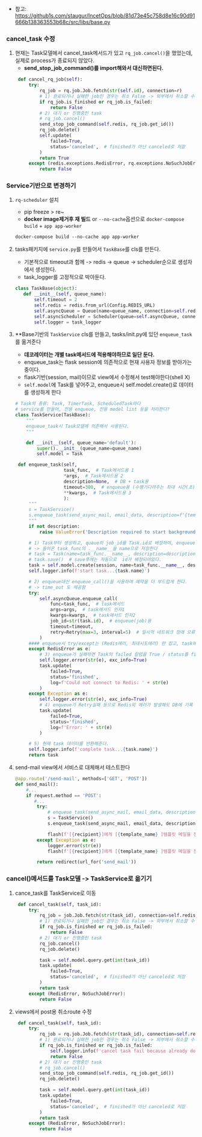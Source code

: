 - 참고: https://github1s.com/staugur/IncetOps/blob/81d73e45c758d8e16c90d91666b138363553b68c/src/libs/base.py

### cancel_task 수정
1. 현재는 Task모델에서 cancel_task메서드가 있고 `rq_job.cancel()`을 했었는데, 실제로 process가 종료되지 않았다.
   - **send_stop_job_command()를 import해와서 대신하면된다.**
   ```python
    def cancel_rq_job(self):
        try:
            rq_job = rq.job.Job.fetch(str(self.id), connection=r)
            # 1) 완료되거나 실패한 job인 경우는 취소 False -> 외부에서 취소할 수 없다고 알려준다. by flash
            if rq_job.is_finished or rq_job.is_failed:
                return False
            # 2) 대기 or 진행중인 task
            # rq_job.cancel()
            send_stop_job_command(self.redis, rq_job.get_id())
            rq_job.delete()
            self.update(
                failed=True,
                status='canceled',  # finished가 아닌 canceled로 저장
            )
            return True
        except (redis.exceptions.RedisError, rq.exceptions.NoSuchJobError):
            return False
   ```
### Service기반으로 변경하기

1. `rq-scheduler` 설치
   - pip freeze > re~
   - **docker image제거후 재 빌드** or `--no-cache`옵션으로 `docker-compose build`  + `app app-worker`
   ```dockerfile
   docker-compose build --no-cache app app-worker
   ```
2. tasks패키지에 `service.py`를 만들어서 `TaskBase`를 cls를 만든다.
   - 기본적으로 timeout과 함께 -> redis -> queue -> scheduler순으로 생성자에서 생성한다.
   - task_logger를 고정적으로 박아둔다.
    ```python
   class TaskBase(object):
       def __init__(self, queue_name):
           self.timeout = 2
           self.redis = redis.from_url(Config.REDIS_URL)
           self.asyncQueue = Queue(name=queue_name, connection=self.redis)
           self.asyncScheduler = Scheduler(queue=self.asyncQueue, connection=self.redis, interval=1)
           self.logger = task_logger
    ```
   
4. **Base기반의 `TaskService` cls를 만들고, tasks/init.py에 있던 `enqueue_task`를 옮겨준다
   - **데코레이터는 개별 task메서드에 적용해야하므로 일단 둔다.**
   - enqueue_task는 flask session에 의존적으로 현재 사용자 정보를 받아가는 중이다.
   - flask기반(session, mail)이므로 view에서 수정해서 test해야한다(shell X)
   - `self.model`에 Task를 넣어주고, enqueue시 self.model.create()로 데이터를 생성하게 한다
   ```python
   # Task의 종류: Task, TimerTask, ScheduledTask마다
   # service를 만들어, 전용 enqueue, 전용 model list 등을 처리한다?
   class TaskService(TaskBase):
       """
       enqueue_task시 Task모델에 의존해서 사용된다.
       """
   
       def __init__(self, queue_name='default'):
           super().__init__(queue_name=queue_name)
           self.model = Task
   
    def enqueue_task(self,
                     task_func,  # Task메서드용 1
                     *args,  # Task메서드용 2
                     description=None,  # DB + task용
                     timeout=300,  # enqueue용 (수행기다려주는 최대 시간(초))-> 5분지나면, TimeoutException  예외발생 후, 다른 task하러 간다
                     **kwargs,  # Task메서드용 3
                     ):
        """
        s = TaskService()
        s.enqueue_task(send_async_mail, email_data, description=f'{template_name}을 이용하여 메일 전송')
        """
        if not description:
            raise ValueError('Description required to start background job')

        # 1) Task부터 생성하고, queue의 job_id를 Task.id로 배정하여, enqueue실패시도 반영되게 한다
        # -> 들어온 task_func의 .__name__을 name으로 저장한다
        # task = Task(name=task_func.__name__, description=description)
        # task.save()  # save후에는 자동으로  id가 배정되어있다.
        task = self.model.create(session, name=task_func.__name__, description=description)
        self.logger.info(f'start task...{task.name}')

        # 2) enqueue대신 enqueue_call()을 사용하여 예약을 더 부드럽게 한다.
        # -> time_out 도 제공함
        try:
            self.asyncQueue.enqueue_call(
                func=task_func,  # task메서드
                args=args,  # task메서드 인자1
                kwargs=kwargs,  # task메서드 인자2
                job_id=str(task.id),  # enqueue(job)용
                timeout=timeout,
                retry=Retry(max=3, interval=5)  # 일시적 네트워크 장애 오류 최대 3번 도전
            )
        #### enqueue시 try/except는 (Redis에러, 최대시도에러) 만 잡고, task메서드 내부에러는 못잡는다.
        except RedisError as e:
            # 3) enqueue가 실패하면 Task의 failed 칼럼을 True / status를 finished로 채워준다
            self.logger.error(str(e), exc_info=True)
            task.update(
                failed=True,
                status='finished',
                log=f'Could not connect to Redis: ' + str(e)
            )
        except Exception as e:
            self.logger.error(str(e), exc_info=True)
            # 4) enqueue가 Retry실패 등으로 Redis외 에러가 발생해도 DB에 기록
            task.update(
                failed=True,
                status='finished',
                log=f'Error: ' + str(e)
            )

        # 5) 현재 task 데이터를 반환해준다.
        self.logger.info(f'complete task...{task.name}')
        return task
   ```
   
3. send-mail view에서 서비스로 대체해서 테스트한다
   ```python
   @app.route('/send-mail', methods=['GET', 'POST'])
   def send_mail():
       #...
       if request.method == 'POST':
          #...
           try:
               # enqueue_task(send_async_mail, email_data, description=f'{template_name}을 이용하여 메일 전송')
               s = TaskService()
               s.enqueue_task(send_async_mail, email_data, description=f'{template_name}을 이용하여 메일 전송')
   
               flash(f'[{recipient}]에게 [{template_name} ]템플릿 메일을 전송하였습니다.', 'success')
           except Exception as e:
               logger.error(str(e))
               flash(f'[{recipient}]에게 [{template_name} ]템플릿 메일을 전송을 실패하였습니다', 'danger')
   
           return redirect(url_for('send_mail'))
   ```
   
### cancel()메서드를 Task모델 -> TaskService로 옮기기
1. cance_task를 TaskService로 이동
   ```python
    def cancel_task(self, task_id):
        try:
            rq_job = job.Job.fetch(str(task_id), connection=self.redis)
            # 1) 완료되거나 실패한 job인 경우는 취소 False -> 외부에서 취소할 수 없다고 알려준다. by flash
            if rq_job.is_finished or rq_job.is_failed:
                return False
            # 2) 대기 or 진행중인 task
            rq_job.cancel()
            rq_job.delete()

            task = self.model.query.get(int(task_id))
            task.update(
                failed=True,
                status='canceled',  # finished가 아닌 canceled로 저장
            )
            return task
        except (RedisError, NoSuchJobError):
            return False
   ```
   
2. views에서 post용 취소route 수정
   ```python
    def cancel_task(self, task_id):
        try:
            rq_job = rq.job.Job.fetch(str(task_id), connection=self.redis)
            # 1) 완료되거나 실패한 job인 경우는 취소 False -> 외부에서 취소할 수 없다고 알려준다. by flash
            if rq_job.is_finished or rq_job.is_failed:
                self.logger.info(f'cancel task fail because already done')
                return False
            # 2) 대기 or 진행중인 task
            # rq_job.cancel()
            send_stop_job_command(self.redis, rq_job.get_id())
            rq_job.delete()

            task = self.model.query.get(int(task_id))
            task.update(
                failed=True,
                status='canceled',  # finished가 아닌 canceled로 저장
            )
            return task
        except (RedisError, NoSuchJobError):
            return False
   ```
